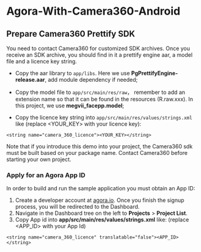 # Agora-With-Camera360-Android

## Prepare Camera360 Prettify SDK

You need to contact Camera360 for customized SDK archives. Once you receive an SDK archive, you should find in it a prettify engine aar, a model file and a licence key string.

* Copy the aar library to `app/libs`. Here we use **PgPrettifyEngine-release.aar**, add module dependency if needed;

* Copy the model file to `app/src/main/res/raw`， remember to add an extension name so that it can be found in the resources (R.raw.xxx). In this project, we use **megvii_facepp.model**;

* Copy the licence key string into `app/src/main/res/values/strings.xml` like (replace <YOUR_KEY> with your licence key):

```
<string name="camera_360_licence"><YOUR_KEY></string>
```

Note that if you introduce this demo into your project, the Camera360 sdk must be built based on your package name. Contact Camera360 before starting your own project.

### Apply for an Agora App ID

In order to build and run the sample application you must obtain an App ID:

1. Create a developer account at [agora.io](https://dashboard.agora.io/signin/). Once you finish the signup process, you will be redirected to the Dashboard.
2. Navigate in the Dashboard tree on the left to **Projects** > **Project List**.
3. Copy App id into **app/src/main/res/values/strings.xml** like: (replace <APP_ID> with your App Id)

```
<string name="camera_360_licence" translatable="false"><APP_ID></string>
```